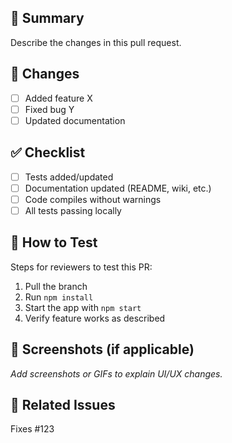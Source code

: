 ## 📌 Summary
Describe the changes in this pull request.

## 🔨 Changes
- [ ] Added feature X
- [ ] Fixed bug Y
- [ ] Updated documentation

## ✅ Checklist
- [ ] Tests added/updated
- [ ] Documentation updated (README, wiki, etc.)
- [ ] Code compiles without warnings
- [ ] All tests passing locally

## 🧪 How to Test
Steps for reviewers to test this PR:
1. Pull the branch
2. Run `npm install`
3. Start the app with `npm start`
4. Verify feature works as described

## 📸 Screenshots (if applicable)
_Add screenshots or GIFs to explain UI/UX changes._

## 🔗 Related Issues
Fixes #123
